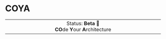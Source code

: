 # COYA

<p align="center">
<table>
<tbody>
    <td align="center">
    <img width="2000" height="0"><br>
    Status: <b>Beta 🎉</b><br>
    <b>CO</b>de <b>Y</b>our <b>A</b>rchitecture
    <img width="2000" height="0">
    </td>
</tbody>
</table>
</p>